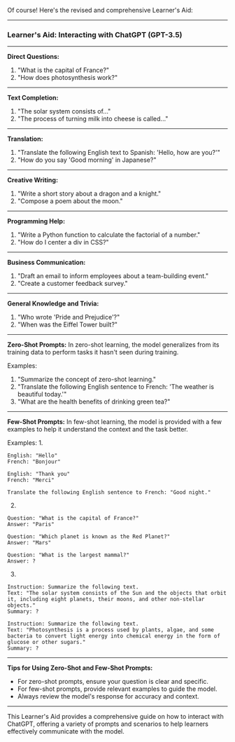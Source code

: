 Of course! Here's the revised and comprehensive Learner's Aid:

---

### Learner's Aid: Interacting with ChatGPT (GPT-3.5)

---

**Direct Questions:**
1. "What is the capital of France?"
2. "How does photosynthesis work?"

---

**Text Completion:**
1. "The solar system consists of..."
2. "The process of turning milk into cheese is called..."

---

**Translation:**
1. "Translate the following English text to Spanish: 'Hello, how are you?'"
2. "How do you say 'Good morning' in Japanese?"

---

**Creative Writing:**
1. "Write a short story about a dragon and a knight."
2. "Compose a poem about the moon."

---

**Programming Help:**
1. "Write a Python function to calculate the factorial of a number."
2. "How do I center a div in CSS?"

---

**Business Communication:**
1. "Draft an email to inform employees about a team-building event."
2. "Create a customer feedback survey."

---

**General Knowledge and Trivia:**
1. "Who wrote 'Pride and Prejudice'?"
2. "When was the Eiffel Tower built?"

---

**Zero-Shot Prompts:**
In zero-shot learning, the model generalizes from its training data to perform tasks it hasn't seen during training.

Examples:
1. "Summarize the concept of zero-shot learning."
2. "Translate the following English sentence to French: 'The weather is beautiful today.'"
3. "What are the health benefits of drinking green tea?"

---

**Few-Shot Prompts:**
In few-shot learning, the model is provided with a few examples to help it understand the context and the task better.

Examples:
1. 
```
English: "Hello"
French: "Bonjour"

English: "Thank you"
French: "Merci"

Translate the following English sentence to French: "Good night."
```

2. 
```
Question: "What is the capital of France?"
Answer: "Paris"

Question: "Which planet is known as the Red Planet?"
Answer: "Mars"

Question: "What is the largest mammal?"
Answer: ?
```

3. 
```
Instruction: Summarize the following text.
Text: "The solar system consists of the Sun and the objects that orbit it, including eight planets, their moons, and other non-stellar objects."
Summary: ?

Instruction: Summarize the following text.
Text: "Photosynthesis is a process used by plants, algae, and some bacteria to convert light energy into chemical energy in the form of glucose or other sugars."
Summary: ?
```

---

**Tips for Using Zero-Shot and Few-Shot Prompts:**
- For zero-shot prompts, ensure your question is clear and specific.
- For few-shot prompts, provide relevant examples to guide the model.
- Always review the model's response for accuracy and context.

---

This Learner's Aid provides a comprehensive guide on how to interact with ChatGPT, offering a variety of prompts and scenarios to help learners effectively communicate with the model.